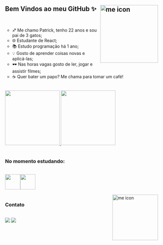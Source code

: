 ## Bem Vindos ao meu GitHub ✨ <a href="https://linktr.ee/mathttps_" target="_blank"><img align="right" alt="me icon" height="190" width="190" src="me-icon.png"></a>

</br>
<ul style="list-style-type: circle;">
    <li>♐ Me chamo Patrick, tenho 22 anos e sou pai de 3 gatos;</li>
    <li>🌐 Estudante de React;</li>
    <li>📚 Estudo programação há 1 ano;</li>
    <li>💡 Gosto de aprender coisas novas e aplicá-las;</li>
    <li>🕶 Nas horas vagas gosto de ler, jogar e assistir filmes;</li>
    <li>☕ Quer bater um papo? Me chama para tomar um café!</li>
</ul>

</br>

<div>
    <a href="https://github.com/patricksouzagois">
    <img height="180em" src="https://github-readme-stats.vercel.app/api/top-langs/?username=patricksouzagois&layout=compact&langs_count=7&theme=dracula"/>
    <img height="180em" src="https://github-readme-stats.vercel.app/api?username=patricksouzagois&show_icons=true&theme=dracula&include_all_commits=true&count_private=true"/>
    </a>
</div>
</br>

### No momento estudando:

</br>
<div style="display:flex;">
    <img height="50" width="50" src="https://cdn.jsdelivr.net/gh/devicons/devicon/icons/react/react-original.svg" />
    <img height="50" width="50" src="https://cdn.jsdelivr.net/gh/devicons/devicon/icons/nodejs/nodejs-original.svg" />
</div>
</br>

<img align="right" alt="me icon" height="150" width="150" src="https://tenor.com/view/cat-typing-fast-funny-cute-gif-13043586.gif"/>

### Contato

</br>
<div>
    <a href = "mailto:patricksouzagois@gmail.com"><img src="https://img.shields.io/badge/Gmail-D14836?style=for-the-badge&logo=gmail&logoColor=white" target="_blank"></a>
    <a href="https://www.linkedin.com/in/patrickmkt" target="_blank"><img src="https://img.shields.io/badge/-LinkedIn-%230077B5?style=for-the-badge&logo=linkedin&logoColor=white" target="_blank"></a>   
</div>
